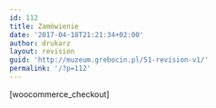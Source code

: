```yaml
---
id: 112
title: Zamówienie
date: '2017-04-18T21:21:34+02:00'
author: drukarz
layout: revision
guid: 'http://muzeum.grebocin.pl/51-revision-v1/'
permalink: '/?p=112'
---
```


\[woocommerce\_checkout\]